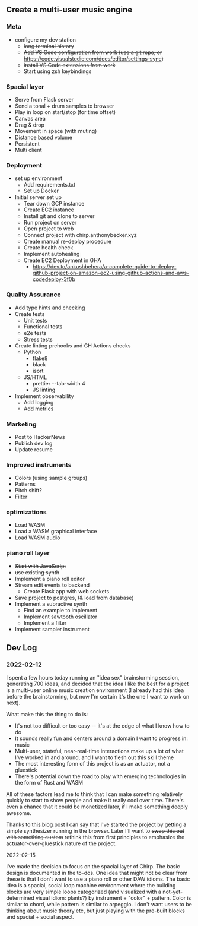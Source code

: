 ## Create a multi-user music engine

### Meta
* configure my dev station
  * ~~long terminal history~~
  * ~~Add VS Code configuration from work (use a git repo, or https://code.visualstudio.com/docs/editor/settings-sync)~~
  * ~~install VS Code extensions from work~~
  * Start using zsh keybindings

### Spacial layer

* Serve from Flask server
* Send a tonal + drum samples to browser
* Play in loop on start/stop (for time offset)
* Canvas area
* Drag & drop
* Movement in space (with muting)
* Distance based volume
* Persistent
* Multi client


### Deployment

* set up environment
  * Add requirements.txt
  * Set up Docker
* Initial server set up
  * Tear down GCP instance
  * Create EC2 instance
  * Install git and clone to server
  * Run project on server
  * Open project to web
  * Connect project with chirp.anthonybecker.xyz
  * Create manual re-deploy procedure
  * Create health check
  * Implement autohealing
  * Create EC2 Deployment in GHA
    * https://dev.to/ankushbehera/a-complete-guide-to-deploy-github-project-on-amazon-ec2-using-github-actions-and-aws-codedeploy-3f0b

### Quality Assurance
* Add type hints and checking
* Create tests
  * Unit tests
  * Functional tests
  * e2e tests
  * Stress tests
* Create linting prehooks and GH Actions checks
  * Python
    * flake8
    * black
    * isort
  * JS/HTML
    * prettier --tab-width 4
    * JS linting
* Implement observability
  * Add logging
  * Add metrics


### Marketing
  * Post to HackerNews
  * Publish dev log
  * Update resume

### Improved instruments
* Colors (using sample groups)
* Patterns
* Pitch shift?
* Filter

### optimizations

* Load WASM
* Load a WASM graphical interface
* Load WASM audio

### piano roll layer

* ~~Start with JavaScript~~
* ~~use existing synth~~
* Implement a piano roll editor
* Stream edit events to backend
    * Create Flask app with web sockets
* Save project to postgres, (& load from database)
* Implement a subractive synth
    * Find an example to implement
    * Implement sawtooth oscillator
    * Implement a filter
* Implement sampler instrument

## Dev Log

### 2022-02-12

I spent a few hours today running an "idea sex" brainstorming session, generating 700 ideas, and decided that the idea I like the best for a project is a multi-user online music creation environment (I already had this idea before the brainstorming, but now I'm certain it's the one I want to work on next).

What make this the thing to do is:
* It's not too difficult or too easy -- it's at the edge of what I know how to do
* It sounds really fun and centers around a domain I want to progress in: music
* Multi-user, stateful, near-real-time interactions make up a lot of what I've worked in and around, and I want to flesh out this skill theme
* The most interesting form of this project is as an actuator, not a gluestick
* There's potential down the road to play with emerging technologies in the form of Rust and WASM

All of these factors lead me to think that I can make something relatively quickly to start to show people and make it really cool over time. There's even a chance that it could be monetized later, if I make something deeply awesome.

Thanks to [this blog post](https://medium.com/geekculture/building-a-modular-synth-with-web-audio-api-and-javascript-d38ccdeca9ea) I can say that I've started the project by getting a simple synthesizer running in the browser. Later I'll want to ~~swap this out with something custom~~ rethink this from first principles to emphasize the actuator-over-gluestick nature of the project.

2022-02-15

I've made the decision to focus on the spacial layer of Chirp. The basic design is documented in the to-dos. One idea that might not be clear from these is that I don't want to use a piano roll or other DAW idioms. The basic idea is a spacial, social loop machine environment where the building blocks are very simple loops categorized (and visualized with a not-yet-determined visual idiom: plants?) by instrument + "color" + pattern. Color is similar to chord, while pattern is similar to arpeggio. I don't want users to be thinking about music theory etc, but just playing with the pre-built blocks and spacial + social aspect.
